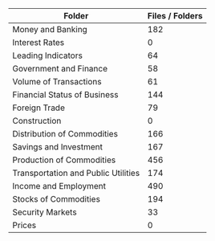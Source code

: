 | Folder                              |   Files / Folders |
|-------------------------------------|-------------------|
| Money and Banking                   |               182 |
| Interest Rates                      |                 0 |
| Leading Indicators                  |                64 |
| Government and Finance              |                58 |
| Volume of Transactions              |                61 |
| Financial Status of Business        |               144 |
| Foreign Trade                       |                79 |
| Construction                        |                 0 |
| Distribution of Commodities         |               166 |
| Savings and Investment              |               167 |
| Production of Commodities           |               456 |
| Transportation and Public Utilities |               174 |
| Income and Employment               |               490 |
| Stocks of Commodities               |               194 |
| Security Markets                    |                33 |
| Prices                              |                 0 |